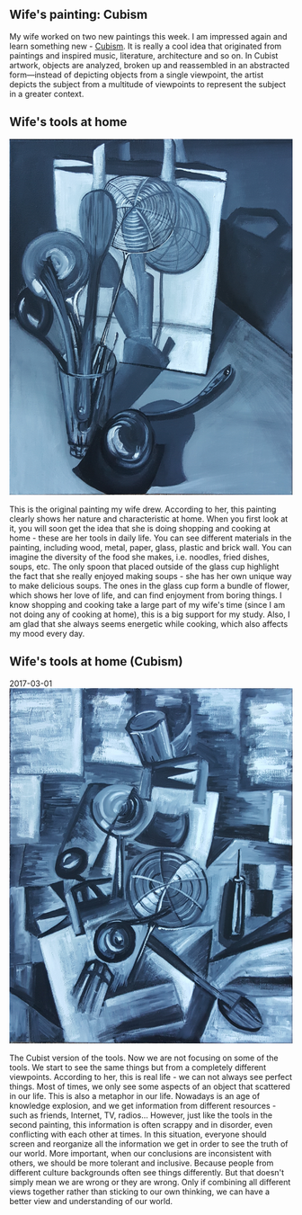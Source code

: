 ## Wife's painting: Cubism

My wife worked on two new paintings this week. I am impressed again and learn something new - [Cubism](https://en.wikipedia.org/wiki/Cubism). It is really a cool idea that originated from paintings and inspired music, literature, architecture and so on. In Cubist artwork, objects are analyzed, broken up and reassembled in an abstracted form—instead of depicting objects from a single viewpoint, the artist depicts the subject from a multitude of viewpoints to represent the subject in a greater context. 

## Wife's tools at home

![jpg](https://raw.githubusercontent.com/qingkaikong/wife_paintings/master/figure_13.jpg)

This is the original painting my wife drew. According to her, this painting clearly shows her nature and characteristic at home. When you first look at it, you will soon get the idea that she is doing shopping and cooking at home - these are her tools in daily life. You can see different materials in the painting, including wood, metal, paper, glass, plastic and brick wall. You can imagine the diversity of the food she makes, i.e. noodles, fried dishes, soups, etc. The only spoon that placed outside of the glass cup highlight the fact that she really enjoyed making soups - she has her own unique way to make delicious soups. The ones in the glass cup form a bundle of flower, which shows her love of life, and can find enjoyment from boring things. I know shopping and cooking take a large part of my wife's time (since I am not doing any of cooking at home), this is a big support for my study. Also, I am glad that she always seems energetic while cooking, which also affects my mood every day. 

## Wife's tools at home (Cubism)
2017-03-01
![jpg](https://raw.githubusercontent.com/qingkaikong/wife_paintings/master/figure_14.jpg)    

The Cubist version of the tools. Now we are not focusing on some of the tools. We start to see the same things but from a completely different viewpoints. According to her, this is real life - we can not always see perfect things. Most of times, we only see some aspects of an object that scattered in our life. This is also a metaphor in our life. Nowadays is an age of knowledge explosion, and we get information from different resources - such as friends, Internet, TV, radios... However, just like the tools in the second painting, this information is often scrappy and in disorder, even conflicting with each other at times. In this situation, everyone should screen and reorganize all the information we get in order to see the truth of our world. More important, when our conclusions are inconsistent with others, we should be more tolerant and inclusive. Because people from different culture backgrounds often see things differently. But that doesn't simply mean we are wrong or they are wrong. Only if combining all different views together rather than sticking to our own thinking, we can have a better view and understanding of our world.

<!---

At first, I thought the cubism can be done with random order. I talked with my wife, and she told me in every artist's mind, they have a rough idea of where to put different parts, and when they put this way, you feel it is natural and beautiful. If you put in a random way, you may not feel the beauty of the painting. 


https://www.mdc.edu/wolfson/Academic/ArtsLetters/art_philosophy/Humanities/Cubism/cubism%20front2.htm

-->

